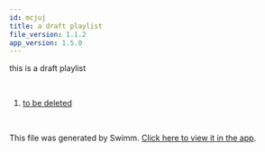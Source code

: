 ```yaml
---
id: mcjuj
title: a draft playlist
file_version: 1.1.2
app_version: 1.5.0
---
```


<!-- Intro - Do not remove this comment -->
this is a draft playlist

<br/>

<!-- Steps - Do not remove this comment -->
1. [to be deleted](to-be-deleted.8vbkx.sw.md)


<br/>

This file was generated by Swimm. [Click here to view it in the app](/repos/Z2l0aHViJTNBJTNBdDElM0ElM0FlcmFuLXN3aW1t/playlists/mcjuj).
